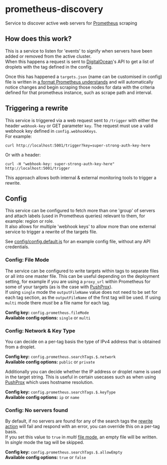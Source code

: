 # prometheus-discovery
Service to discover active web servers for [Prometheus](https://prometheus.io) scraping

## How does this work?
This is a service to listen for 'events' to signify when servers have been added or removed from the active cluster.  
When this happens a request is sent to [DigitalOcean](https://developers.digitalocean.com/documentation/v2/)'s API to get a list of droplets with the tag defined in the config.  

Once this has happened a `targets.json` (name can be customised in config) file is written in [a format Prometheus understands](https://prometheus.io/docs/prometheus/latest/configuration/configuration/#file_sd_config) and will automatically notice changes and begin scraping those nodes for data with the criteria defined for that prometheus instance, such as scrape path and interval.

## Triggering a rewrite
This service is triggered via a web request sent to `/trigger` with either the header `webhook-key` or GET parameter `key`. The request must use a valid webhook key defined in `config.webhookKeys`.  
For example:
```
curl http://localhost:5001/trigger?key=super-strong-auth-key-here
```  
Or with a header:
```
curl -H "webhook-key: super-strong-auth-key-here" http://localhost:5001/trigger
```

This approach allows both internal & external monitoring tools to trigger a rewrite.  

## Config
This service can be configured to fetch more than one 'group' of servers and attach labels (used in Prometheus queries) relevant to them, for example: region or role.  
It also allows for multiple 'webhook keys' to allow more than one external service to trigger a rewrite of the targets file.

See [config/config.default.js](https://github.com/fnbrco/prometheus-discovery/blob/master/config/config.default.js) for an example config file, without any API credentials.

### Config: File Mode
The service can be configured to write targets within tags to separate files or all into one master file. This can be useful depending on the deployment setting, for example if you are using a `proxy_url` within Prometheus for some of your targets (as is the case with [PushProx](https://github.com/RobustPerception/PushProx)).  
If using `single` mode the `outputFileName` value does not need to be set for each tag section, as the `outputFileName` of the first tag will be used. If using `multi` mode there *must* be a file name for each tag.  

**Config key:** `config.prometheus.fileMode`  
**Available config options:** `single` or `multi`

### Config: Network & Key Type
You can decide on a per-tag basis the type of IPv4 address that is obtained from a droplet.  

**Config key:** `config.prometheus.searchTags.$.network`  
**Available config options:** `public` or `private`

Additionally you can decide whether the IP address or droplet name is used in the target string. This is useful in certain usecases such as when using [PushProx](https://github.com/RobustPerception/PushProx) which uses hostname resolution.  

**Config key:** `config.prometheus.searchTags.$.keyType`  
**Available config options:** `ip` or `name`

### Config: No servers found
By default, if no servers are found for any of the search tags the [rewrite action](https://github.com/fnbrco/prometheus-discovery#triggering-a-rewrite) will fail and respond with an error, you can override this on a per-tag basis.  
If you set this value to `true` in *multi* [file mode](https://github.com/fnbrco/prometheus-discovery#config-file-mode), an empty file will be written. In *single* mode the tag will be skipped.

**Config key:** `config.prometheus.searchTags.$.allowEmpty`  
**Available config options:** `true` or `false`
